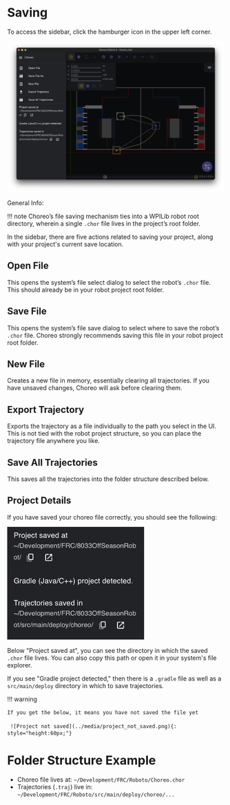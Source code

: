 # Saving

To access the sidebar, click the hamburger icon in the upper left corner.

![Sidebar image](../media/sidebar.png)

General Info:

!!! note
    Choreo’s file saving mechanism ties into a WPILib robot root directory, wherein a single `.chor` file lives in the project’s root folder.

In the sidebar, there are five actions related to saving your project, along with your project's current save location.

## Open File

This opens the system’s file select dialog to select the robot’s `.chor` file. This should already be in your robot project root folder.

## Save File

This opens the system’s file save dialog to select where to save the robot’s `.chor` file. Choreo strongly recommends saving this file in your robot project root folder.

## New File

Creates a new file in memory, essentially clearing all trajectories. If you have unsaved changes, Choreo will ask before clearing them.

## Export Trajectory

Exports the trajectory as a file individually to the path you select in the UI. This is not tied with the robot project structure, so you can place the trajectory file anywhere you like.

## Save All Trajectories

This saves all the trajectories into the folder structure described below.

## Project Details

If you have saved your choreo file correctly, you should see the following:

![Project Info](../media/project_info.png)

Below "Project saved at", you can see the directory in which the saved `.chor` file lives. You can also copy this path or open it in your system's file explorer.

If you see "Gradle project detected," then there is a `.gradle` file as well as a `src/main/deploy` directory in which to save trajectories.

!!! warning

    If you get the below, it means you have not saved the file yet

     ![Project not saved](../media/project_not_saved.png){: style="height:60px;"}

# Folder Structure Example

- Choreo file lives at: `~/Development/FRC/Roboto/Choreo.chor`
- Trajectories (`.traj`) live in: `~/Development/FRC/Roboto/src/main/deploy/choreo/...`
